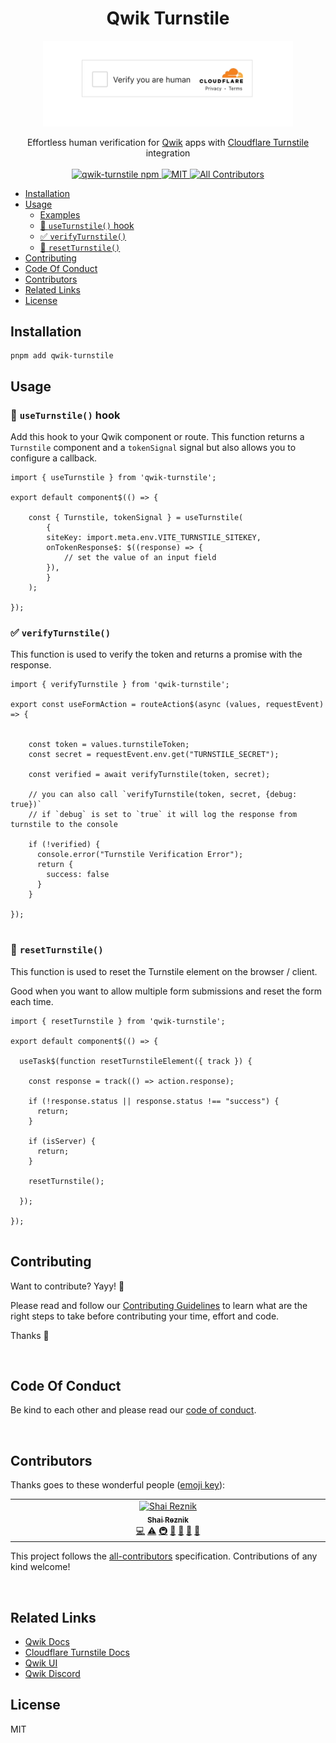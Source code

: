 <h1 align='center'>Qwik Turnstile</h1>
<p align="center">
  <img width="400" src="./media/turnstile.gif" alt="Cloudflare Turnstile">
</p>

<div align='center'>
  Effortless human verification for <a href="https://qwik.dev" target="_blank">Qwik</a> apps with <a href="https://www.cloudflare.com/application-services/products/turnstile/" target="_blank">Cloudflare Turnstile</a> integration
  <br><br>

  <a href='https://img.shields.io/npm/v/qwik-turnstile?label=npm%20version'>
  <img src='https://img.shields.io/npm/v/qwik-turnstile?label=npm%20version' alt='qwik-turnstile npm'>
  </a>
  <a href='https://opensource.org/licenses/MIT'>
  <img src='https://img.shields.io/badge/License-MIT-green.svg' alt='MIT'>
  </a>
  <a href='#contributors'>
  <img src='https://img.shields.io/badge/all_contributors-1-orange.svg?style=flat-square' alt='All Contributors'>
  </a>

</div>

<!-- toc -->

- [Installation](#installation)
- [Usage](#usage)
  * [Examples](#examples)
  * [🦜 `useTurnstile()` hook](#%F0%9F%A6%9C-useturnstile-hook)
  * [✅ `verifyTurnstile()`](#%E2%9C%85-verifyturnstile)
  * [🔁 `resetTurnstile()`](#%F0%9F%94%81-resetturnstile)
- [Contributing](#contributing)
- [Code Of Conduct](#code-of-conduct)
- [Contributors](#contributors)
- [Related Links](#related-links)
- [License](#license)

<!-- tocstop -->

## Installation

```console
pnpm add qwik-turnstile
```

## Usage


### 🦜 `useTurnstile()` hook

Add this hook to your Qwik component or route.
This function returns a `Turnstile` component and a `tokenSignal` signal but also allows you to configure a callback.

```tsx
import { useTurnstile } from 'qwik-turnstile';

export default component$(() => {
    
    const { Turnstile, tokenSignal } = useTurnstile(
        {
        siteKey: import.meta.env.VITE_TURNSTILE_SITEKEY,
        onTokenResponse$: $((response) => {
            // set the value of an input field
        }),
        }
    );

});
```

### ✅ `verifyTurnstile()` 

This function is used to verify the token and returns a promise with the response.

```tsx
import { verifyTurnstile } from 'qwik-turnstile';

export const useFormAction = routeAction$(async (values, requestEvent) => {

    
    const token = values.turnstileToken;
    const secret = requestEvent.env.get("TURNSTILE_SECRET");

    const verified = await verifyTurnstile(token, secret);
    
    // you can also call `verifyTurnstile(token, secret, {debug: true})`
    // if `debug` is set to `true` it will log the response from turnstile to the console

    if (!verified) {
      console.error("Turnstile Verification Error");
      return {
        success: false
      }
    }

});
  
```

### 🔁 `resetTurnstile()`

This function is used to reset the Turnstile element on the browser / client.

Good when you want to allow multiple form submissions and reset the form each time.

```tsx
import { resetTurnstile } from 'qwik-turnstile';

export default component$(() => {
  
  useTask$(function resetTurnstileElement({ track }) {
        
    const response = track(() => action.response);
        
    if (!response.status || response.status !== "success") {
      return;
    }

    if (isServer) {
      return;
    }

    resetTurnstile();

  });

});
  
```


## Contributing

Want to contribute? Yayy! 🎉

Please read and follow our [Contributing Guidelines](CONTRIBUTING.md) to learn what are the right steps to take before contributing your time, effort and code.

Thanks 🙏

<br/>

## Code Of Conduct

Be kind to each other and please read our [code of conduct](CODE_OF_CONDUCT.md).

<br/>

## Contributors

Thanks goes to these wonderful people ([emoji key](https://allcontributors.org/docs/en/emoji-key)):

<!-- ALL-CONTRIBUTORS-LIST:START - Do not remove or modify this section -->
<!-- prettier-ignore-start -->
<!-- markdownlint-disable -->
<table>
  <tbody>
    <tr>
      <td align="center" valign="top" width="14.28%"><a href="https://hirez.io/?utm_source=github&utm_medium=link&utm_campaign=cypress-qwik"><img src="https://avatars1.githubusercontent.com/u/1430726?v=4?s=100" width="100px;" alt="Shai Reznik"/><br /><sub><b>Shai Reznik</b></sub></a><br /><a href="https://github.com/qwikifiers/cypress-qwik/commits?author=shairez" title="Code">💻</a> <a href="https://github.com/qwikifiers/cypress-qwik/commits?author=shairez" title="Tests">⚠️</a> <a href="#infra-shairez" title="Infrastructure (Hosting, Build-Tools, etc)">🚇</a> <a href="https://github.com/qwikifiers/cypress-qwik/commits?author=shairez" title="Documentation">📖</a> <a href="#maintenance-shairez" title="Maintenance">🚧</a> <a href="https://github.com/qwikifiers/cypress-qwik/pulls?q=is%3Apr+reviewed-by%3Ashairez" title="Reviewed Pull Requests">👀</a> <a href="#ideas-shairez" title="Ideas, Planning, & Feedback">🤔</a></td>
    </tr>
  </tbody>
</table>

<!-- markdownlint-restore -->
<!-- prettier-ignore-end -->

<!-- ALL-CONTRIBUTORS-LIST:END -->

This project follows the [all-contributors](https://github.com/all-contributors/all-contributors) specification. Contributions of any kind welcome!

<br/>

## Related Links 

- [Qwik Docs](https://qwik.dev/)
- [Cloudflare Turnstile Docs](https://www.cloudflare.com/application-services/products/turnstile/)
- [Qwik UI](https://qwikui.com)
- [Qwik Discord](https://qwik.dev/chat)


## License

MIT

